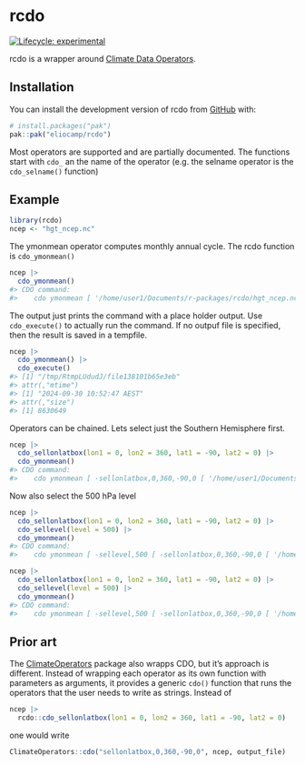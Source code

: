 
<!-- README.md is generated from README.Rmd. Please edit that file -->

# rcdo

<!-- badges: start -->

[![Lifecycle:
experimental](https://img.shields.io/badge/lifecycle-experimental-orange.svg)](https://lifecycle.r-lib.org/articles/stages.html#experimental)
<!-- badges: end -->

rcdo is a wrapper around [Climate Data
Operators](https://code.mpimet.mpg.de/projects/cdo).

## Installation

You can install the development version of rcdo from
[GitHub](https://github.com/) with:

``` r
# install.packages("pak")
pak::pak("eliocamp/rcdo")
```

Most operators are supported and are partially documented. The functions
start with `cdo_` an the name of the operator (e.g. the selname operator
is the `cdo_selname()` function)

## Example

``` r
library(rcdo)
ncep <- "hgt_ncep.nc"
```

The ymonmean operator computes monthly annual cycle. The rcdo function
is `cdo_ymonmean()`

``` r
ncep |> 
  cdo_ymonmean() 
#> CDO command:
#>    cdo ymonmean [ '/home/user1/Documents/r-packages/rcdo/hgt_ncep.nc' ] {{output}}
```

The output just prints the command with a place holder output. Use
`cdo_execute()` to actually run the command. If no outpuf file is
specified, then the result is saved in a tempfile.

``` r
ncep |> 
  cdo_ymonmean() |> 
  cdo_execute()
#> [1] "/tmp/RtmpLUdudJ/file138101b65e3eb"
#> attr(,"mtime")
#> [1] "2024-09-30 10:52:47 AEST"
#> attr(,"size")
#> [1] 8630649
```

Operators can be chained. Lets select just the Southern Hemisphere
first.

``` r
ncep |> 
  cdo_sellonlatbox(lon1 = 0, lon2 = 360, lat1 = -90, lat2 = 0) |> 
  cdo_ymonmean() 
#> CDO command:
#>    cdo ymonmean [ -sellonlatbox,0,360,-90,0 [ '/home/user1/Documents/r-packages/rcdo/hgt_ncep.nc' ] ] {{output}}
```

Now also select the 500 hPa level

``` r
ncep |> 
  cdo_sellonlatbox(lon1 = 0, lon2 = 360, lat1 = -90, lat2 = 0) |> 
  cdo_sellevel(level = 500) |> 
  cdo_ymonmean() 
#> CDO command:
#>    cdo ymonmean [ -sellevel,500 [ -sellonlatbox,0,360,-90,0 [ '/home/user1/Documents/r-packages/rcdo/hgt_ncep.nc' ] ] ] {{output}}
```

``` r
ncep |> 
  cdo_sellonlatbox(lon1 = 0, lon2 = 360, lat1 = -90, lat2 = 0) |> 
  cdo_sellevel(level = 500) |> 
  cdo_ymonmean() 
#> CDO command:
#>    cdo ymonmean [ -sellevel,500 [ -sellonlatbox,0,360,-90,0 [ '/home/user1/Documents/r-packages/rcdo/hgt_ncep.nc' ] ] ] {{output}}
```

## Prior art

The
[ClimateOperators](https://github.com/markpayneatwork/ClimateOperators)
package also wrapps CDO, but it’s approach is different. Instead of
wrapping each operator as its own function with parameters as arguments,
it provides a generic `cdo()` function that runs the operators that the
user needs to write as strings. Instead of

``` r
ncep |> 
  rcdo::cdo_sellonlatbox(lon1 = 0, lon2 = 360, lat1 = -90, lat2 = 0) 
```

one would write

``` r
ClimateOperators::cdo("sellonlatbox,0,360,-90,0", ncep, output_file)
```
